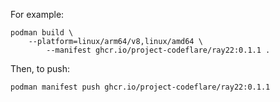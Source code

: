 For example:

```shell
podman build \
    --platform=linux/arm64/v8,linux/amd64 \
        --manifest ghcr.io/project-codeflare/ray22:0.1.1 .
```

Then, to push:

```shell
podman manifest push ghcr.io/project-codeflare/ray22:0.1.1
```


